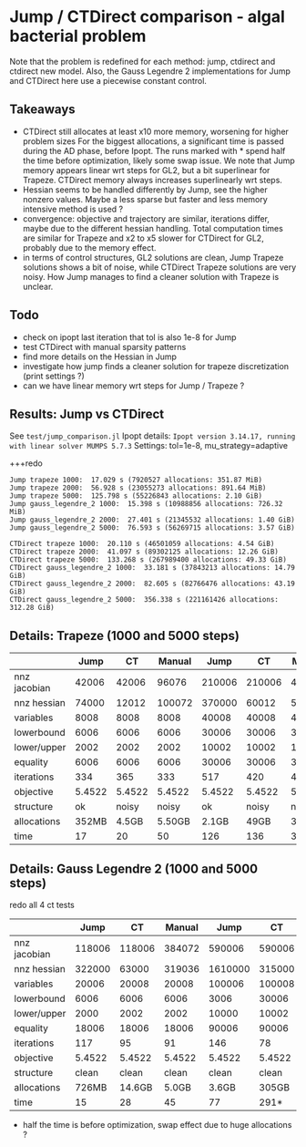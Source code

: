 # Jump / CTDirect comparison - algal bacterial problem

Note that the problem is redefined for each method: jump, ctdirect and ctdirect new model.
Also, the Gauss Legendre 2 implementations for Jump and CTDirect here use a piecewise constant control.

## Takeaways
- CTDirect still allocates at least x10 more memory, worsening for higher problem sizes
For the biggest allocations, a significant time is passed during the AD phase, before Ipopt. The runs marked with * spend half the time before optimization, likely some swap issue.
We note that Jump memory appears linear wrt steps for GL2, but a bit superlinear for Trapeze. CTDirect memory always increases superlinearly wrt steps.
- Hessian seems to be handled differently by Jump, see the higher nonzero values.
Maybe a less sparse but faster and less memory intensive method is used ? 
- convergence: objective and trajectory are similar, iterations differ, maybe due to the different hessian handling. Total computation times are similar for Trapeze and x2 to x5 slower for CTDirect for GL2, probably due to the memory effect.
- in terms of control structures, GL2 solutions are clean, Jump Trapeze solutions shows a bit of noise, while CTDirect Trapeze solutions are very noisy. How Jump manages to find a cleaner solution with Trapeze is unclear.

## Todo
- check on ipopt last iteration that tol is also 1e-8 for Jump
- test CTDirect with manual sparsity patterns
- find more details on the Hessian in Jump
- investigate how jump finds a cleaner solution for trapeze discretization (print settings ?)
- can we have linear memory wrt steps for Jump / Trapeze ?

## Results: Jump vs CTDirect
See `test/jump_comparison.jl`
Ipopt details: `Ipopt version 3.14.17, running with linear solver MUMPS 5.7.3`
Settings: tol=1e-8, mu_strategy=adaptive

+++redo
```
Jump trapeze 1000:  17.029 s (7920527 allocations: 351.87 MiB)
Jump trapeze 2000:  56.928 s (23055273 allocations: 891.64 MiB)
Jump trapeze 5000:  125.798 s (55226843 allocations: 2.10 GiB)
Jump gauss_legendre_2 1000:  15.398 s (10988856 allocations: 726.32 MiB)
Jump gauss_legendre_2 2000:  27.401 s (21345532 allocations: 1.40 GiB)
Jump gauss_legendre_2 5000:  76.593 s (56269715 allocations: 3.57 GiB)
```

```
CTDirect trapeze 1000:  20.110 s (46501059 allocations: 4.54 GiB)
CTDirect trapeze 2000:  41.097 s (89302125 allocations: 12.26 GiB)
CTDirect trapeze 5000:  133.268 s (267989400 allocations: 49.33 GiB)
CTDirect gauss_legendre_2 1000:  33.181 s (37843213 allocations: 14.79 GiB)
CTDirect gauss_legendre_2 2000:  82.605 s (82766476 allocations: 43.19 GiB)
CTDirect gauss_legendre_2 5000:  356.338 s (221161426 allocations: 312.28 GiB)
```


## Details: Trapeze (1000 and 5000 steps)

|                 | Jump   | CT     | Manual | Jump     | CT       | Manual   |
|-----------------|--------|--------|--------|----------|----------|----------|
|nnz jacobian     | 42006  | 42006  | 96076  | 210006   | 210006   | 480072   |
|nnz hessian      | 74000  | 12012  | 100072 | 370000   | 60012    | 500072   |
|variables        | 8008   | 8008   | 8008   | 40008    | 40008    | 40008    |
|lowerbound       | 6006   | 6006   | 6006   | 30006    | 30006    | 30006    |
|lower/upper      | 2002   | 2002   | 2002   | 10002    | 10002    | 10002    |
|equality         | 6006   | 6006   | 6006   | 30006    | 30006    | 30006    |
|iterations       | 334    | 365    | 333    | 517      | 420      | 419      |
|objective        | 5.4522 | 5.4522 | 5.4522 | 5.4522   | 5.4522   | 5.4522   |
|structure        | ok     | noisy  | noisy  | ok       | noisy    | noisy    |
|allocations      | 352MB  | 4.5GB  | 5.50GB | 2.1GB    | 49GB     | 37GB     |
|time             | 17     | 20     | 50     | 126      | 136      | 354      |


## Details: Gauss Legendre 2 (1000 and 5000 steps)
redo all 4 ct tests

|                 | Jump   | CT     | Manual | Jump     | CT       | Manual   |
|-----------------|--------|--------|--------|----------|----------|----------|
|nnz jacobian     | 118006 | 118006 | 384072 | 590006   | 590006   |          |
|nnz hessian      | 322000 | 63000  | 319036 | 1610000  | 315000   |          |
|variables        | 20006  | 20008  | 20008  | 100006   | 100008   |    |
|lowerbound       | 6006   | 6006   | 6006   | 3006     | 30006    |     |
|lower/upper      | 2000   | 2002   | 2002   | 10000    | 10002    |     |
|equality         | 18006  | 18006  | 18006  | 90006    | 90006    |     |
|iterations       | 117    | 95     | 91     | 146      | 78       |       |
|objective        | 5.4522 | 5.4522 | 5.4522 | 5.4522   | 5.4522   |    |
|structure        | clean  | clean  | clean  | clean    | clean    |     |
|allocations      | 726MB  | 14.6GB | 5.0GB  | 3.6GB    | 305GB    |          |
|time             | 15     | 28     | 45     | 77       | 291*     |          |

* half the time is before optimization, swap effect due to huge allocations ?
